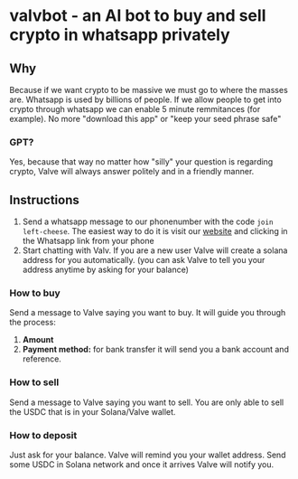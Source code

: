# valvbot - an AI bot to buy and sell crypto in whatsapp privately

## Why
Because if we want crypto to be massive we must go to where the masses are. Whatsapp is used by billions of people.
If we allow people to get into crypto through whatsapp we can enable 5 minute remmitances (for example). No more "download this app" or "keep your seed phrase safe"

### GPT?
Yes, because that way no matter how "silly" your question is regarding crypto, Valve will always answer politely and in a friendly manner.

## Instructions
1. Send a whatsapp message to our phonenumber with the code `join left-cheese`. The easiest way to do it is visit our [website](https://valv.bubbleapps.io/version-test) and clicking in the Whatsapp link from your phone 
2. Start chatting with Valv. If you are a new user Valve will create a solana address for you automatically. (you can ask Valve to tell you your address anytime by asking for your balance)

### How to buy
Send a message to Valve saying you want to buy. It will guide you through the process:
1) **Amount**
2) **Payment method:** for bank transfer it will send you a bank account and reference.

### How to sell
Send a message to Valve saying you want to sell. You are only able to sell the USDC that is in your Solana/Valve wallet.

### How to deposit
Just ask for your balance. Valve will remind you your wallet address. Send some USDC in Solana network and once it arrives Valve will notify you.
